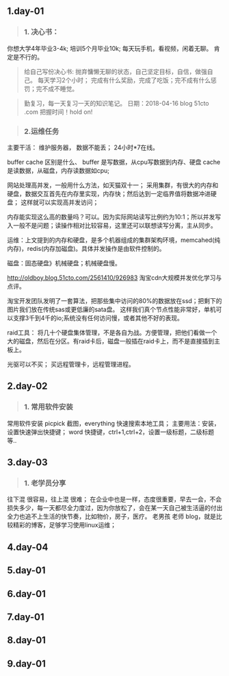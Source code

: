 ## 1.day-01
> ### 1. 决心书：
你想大学4年毕业3-4k;
培训5个月毕业10k;
每天玩手机，看视频，闲着无聊。 肯定是不行的。

> 给自己写份决心书:
抛弃慵懒无聊的状态，自己坚定目标，自信，做强自己。
每天学习2个小时；
完成有什么奖励，完成了吃饭；完不成有什么惩罚；完不成不睡觉。

> 勤复习，每一天复习一天的知识笔记。
日期：2018-04-16
blog 51cto .com
把握时间！hold on!

> ### 2.运维任务
主要干活：
维护服务器， 数据不能丢；
24小时*7在线。

buffer cache 区别是什么、 buffer 是写数据，从cpu写数据到内存、硬盘
cache 是读数据，从磁盘，内存读数据如cpu;

网站处理高并发，一般用什么方法，如天猫双十一；
采用集群，有很大的内存和硬盘，数据交互首先在内存里实现，内存快；然后达到一定临界值将数据冲进硬盘；
这样就可以实现高并发访问；

内存能实现这么高的数量吗？可以。因为实际网站读写比例约为10:1；所以并发写入一般不是问题；读操作相对比较容易，这里还可以联想读写分离，主从同步。

运维：上文提到的内存和硬盘，是多个机器组成的集群架构环境，memcahed(纯内存)，redis(内存加磁盘)。具体并发操作是由软件控制的。

磁盘：固态硬盘》机械硬盘；机械硬盘慢。

http://oldboy.blog.51cto.com/2561410/926983
淘宝cdn大规模并发优化学习与点评。

淘宝开发团队发明了一套算法，把那些集中访问的80%的数据放在ssd；把剩下的图片我们放在传统sas或更低廉的sata盘。 这样我们真个节点性能非常好，单机可以支撑3千到4千的io;系统没有任何访问慢，或者其他不好的表现。

raid工具：
将几十个硬盘集体管理，不是各自为战。方便管理，把他们看做一个大的磁盘，然后在分区。有raid卡后，磁盘一般插在raid卡上，而不是直接插到主板上。

光驱可以不买； 买远程管理卡，远程管理进程。

## 2.day-02
> ### 1. 常用软件安装
常用软件安装 picpick 截图，everything 快速搜索本地工具； 主要用法：安装，设置快速弹出快捷键；
word 快捷键，ctrl+1,ctrl+2，设置一级标题，二级标题等..

## 3.day-03
> ### 1. 老学员分享
往下混 很容易，往上混 很难；
在企业中也是一样，态度很重要，早去一会，不会损失多少，每一天都尽全力度过，因为你放松了，会在某一天自己被生活逼的付出全力也追不上生活的快节奏，比如物价，房子，医疗。
老男孩 老师 blog，就是比较精彩的博客，足够学习使用linux运维；

## 4.day-04
## 5.day-01
## 6.day-01
## 7.day-01
## 8.day-01
## 9.day-01
